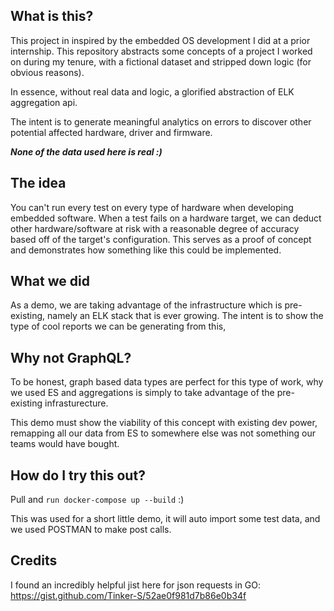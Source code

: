 ## What is this?
This project in inspired by the embedded OS development I did at a prior internship. This repository abstracts some concepts of a project I worked on during my tenure, with a fictional dataset and stripped down logic (for obvious reasons). 

In essence, without real data and logic, a glorified abstraction of ELK aggregation api.

The intent is to generate meaningful analytics on errors to discover other potential affected hardware, driver and firmware.

***None of the data used here is real :)***

## The idea
You can't run every test on every type of hardware when developing embedded software. When a test fails on a hardware target, we can deduct other hardware/software at risk with a reasonable degree of accuracy based off of the target's configuration. This serves as a proof of concept and demonstrates how something like this could be implemented.  

## What we did
As a demo, we are taking advantage of the infrastructure which is pre-existing, namely an ELK stack that is ever growing. The intent is to show the type of cool reports we can be generating from this,

## Why not GraphQL?
To be honest, graph based data types are perfect for this type of work, why we used ES and aggregations is simply to take advantage of the pre-existing infrasturecture.

This demo must show the viability of this concept with existing dev power, remapping all our data from ES to somewhere else was not something our teams would have bought.
## How do I try this out?
Pull and ```run docker-compose up --build``` :)

This was used for a short little demo, it will auto import some test data, and we used POSTMAN to make post calls.


## Credits
I found an incredibly helpful jist here for json requests in GO: https://gist.github.com/Tinker-S/52ae0f981d7b86e0b34f
